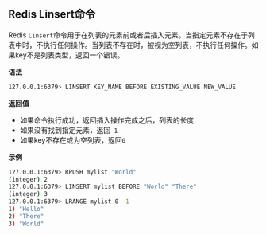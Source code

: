 ## Redis Linsert命令

Redis `Linsert`命令用于在列表的元素前或者后插入元素。当指定元素不存在于列表中时，不执行任何操作。当列表不存在时，被视为空列表，不执行任何操作。如果key不是列表类型，返回一个错误。

**语法**

```bash
127.0.0.1:6379> LINSERT KEY_NAME BEFORE EXISTING_VALUE NEW_VALUE
```

**返回值**

* 如果命令执行成功，返回插入操作完成之后，列表的长度
* 如果没有找到指定元素，返回`-1`
* 如果key不存在或为空列表，返回`0`

**示例**

```bash
127.0.0.1:6379> RPUSH mylist "World"
(integer) 2
127.0.0.1:6379> LINSERT mylist BEFORE "World" "There"
(integer) 3
127.0.0.1:6379> LRANGE mylist 0 -1
1) "Hello"
2) "There"
3) "World"
```
